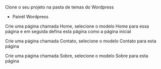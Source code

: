 Clone o seu projeto na pasta de temas do Wordpress

- Painél Wordpress

Crie uma página chamada Home, selecione o modelo Home para essa página e em seguida defina esta página como a página inicial

Crie uma página chamada Contato, selecione o modelo Contato para esta página

Crie uma página chamada Sobre, selecione o modelo Sobre para esta página